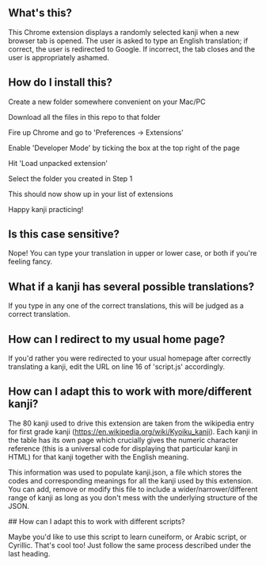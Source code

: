 ## What's this?

This Chrome extension displays a randomly selected kanji when a new
browser tab is opened. The user is asked to type an English translation; if
correct, the user is redirected to Google. If incorrect, the tab closes and the
user is appropriately ashamed.

## How do I install this?

Create a new folder somewhere convenient on your Mac/PC

Download all the files in this repo to that folder

Fire up Chrome and go to 'Preferences -> Extensions'

Enable 'Developer Mode' by ticking the box at the top right of the page

Hit 'Load unpacked extension'

Select the folder you created in Step 1

This should now show up in your list of extensions

Happy kanji practicing!

## Is this case sensitive?

Nope! You can type your translation in upper or lower case, or both if you're
feeling fancy.

## What if a kanji has several possible translations?

If you type in any one of the correct translations, this will be judged as a correct
translation.

## How can I redirect to my usual home page?

If you'd rather you were redirected to your usual homepage after correctly
translating a kanji, edit the URL on line 16 of 'script.js' accordingly.

## How can I adapt this to work with more/different kanji?

The 80 kanji used to drive this extension are taken from the wikipedia entry for
first grade kanji (https://en.wikipedia.org/wiki/Kyoiku_kanji). Each kanji in the
table has its own page which crucially gives the numeric character reference (this
is a universal code for displaying that particular kanji in HTML) for that kanji
together with the English meaning.

This information was used to populate kanji.json, a file which stores the codes
and corresponding meanings for all the kanji used by this extension. You can
add, remove or modify this file to include a wider/narrower/different range of
kanji as long as you don't mess with the underlying structure of the JSON.

## How can I adapt this to work with different scripts?

Maybe you'd like to use this script to learn cuneiform, or Arabic script, or
Cyrillic. That's cool too! Just follow the same process described under the last
heading.
